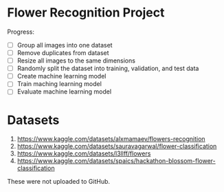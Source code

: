 # Flower Recognition Project

Progress:
- [ ] Group all images into one dataset
- [ ] Remove duplicates from dataset
- [ ] Resize all images to the same dimensions
- [ ] Randomly split the dataset into training, validation, and test data
- [ ] Create machine learning model
- [ ] Train maching learning model
- [ ] Evaluate machine learning model

# Datasets
1. https://www.kaggle.com/datasets/alxmamaev/flowers-recognition
2. https://www.kaggle.com/datasets/sauravagarwal/flower-classification
3. https://www.kaggle.com/datasets/l3llff/flowers
4. https://www.kaggle.com/datasets/spaics/hackathon-blossom-flower-classification

These were not uploaded to GitHub.